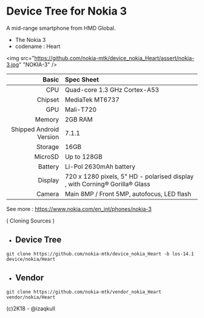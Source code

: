 Device Tree for Nokia 3
===========================================
A mid-range smartphone from HMD Global.

- The Nokia 3
- codename : Heart

<img src="https://github.com/nokia-mtk/device_nokia_Heart/assert/nokia-3.jpg" "NOKIA-3" />

Basic   | Spec Sheet
-------:|:-------------------------
CPU     | Quad-core 1.3 GHz Cortex-A53
Chipset | MediaTek MT6737
GPU     | Mali-T720
Memory  | 2GB RAM
Shipped Android Version | 7.1.1
Storage | 16GB
MicroSD | Up to 128GB
Battery | Li-Pol 2630mAh battery
Display | 720 x 1280 pixels, 5" HD - polarised display , with Corning® Gorilla® Glass
Camera  | Main 8MP / Front 5MP, autofocus, LED flash

See more : https://www.nokia.com/en_int/phones/nokia-3

 ( Cloning Sources )

* Device Tree
  -------------
```git clone https://github.com/nokia-mtk/device_nokia_Heart -b los-14.1 device/nokia/Heart ```

* Vendor 
  --------
```git clone https://github.com/nokia-mtk/vendor_nokia_Heart vendor/nokia/Heart ```

(c)2K18 - @izaqkull

